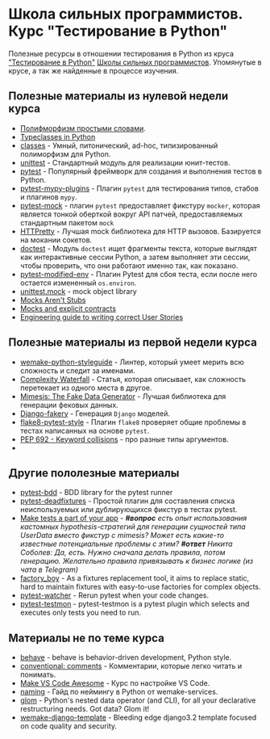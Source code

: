# Школа сильных программистов. Курс "Тестирование в Python"

Полезные ресурсы в отношении тестирования в Python из круса ["Тестирование в Python"](https://education.borshev.com/python-testing) [Школы сильных программистов](https://education.borshev.com/). Упомянутые в крусе, а так же найденные в процессе изучения.

## Полезные материалы из нулевой недели курса

* [Полифморфизм простыми словами](https://medium.com/devschacht/polymorphism-207d9f9cd78).
* [Typeclasses in Python](https://sobolevn.me/2021/06/typeclasses-in-python) 
* [classes](https://classes.readthedocs.io/en/latest/) - Умный, питонический, ad-hoc, типизированный полиморфизм для Python.
* [unittest](https://docs.python.org/3/library/unittest.html) - Стандартный модуль для реализации юнит-тестов.
* [pytest](https://docs.pytest.org/en/latest/) - Популярный фреймворк для создания и выполнения тестов в Python.
* [pytest-mypy-plugins](https://github.com/TypedDjango/pytest-mypy-plugins) - Плагин `pytest` для тестирования типов, стабов и плагинов `mypy`.
* [pytest-mock](https://pytest-mock.readthedocs.io/en/latest/) - плагин `pytest` предоставляет фикстуру `mocker`, которая является тонкой оберткой вокруг API патчей, предоставляемых стандартным пакетом `mock`
* [HTTPretty](https://github.com/gabrielfalcao/HTTPretty) - Лучшая mock библиотека для HTTP вызовов. Базируется на мокании сокетов.
* [doctest](https://docs.python.org/3/library/doctest.html) - Модуль `doctest` ищет фрагменты текста, которые выглядят как интерактивные сессии Python, а затем выполняет эти сессии, чтобы проверить, что они работают именно так, как показано.
* [pytest-modified-env](https://github.com/wemake-services/pytest-modified-env) - Плагин Pytest для сбоя теста, если после него остается измененный `os.environ`.
* [unittest.mock](https://docs.python.org/3/library/unittest.mock.html) - mock object library
* [Mocks Aren't Stubs](https://martinfowler.com/articles/mocksArentStubs.html)
* [Mocks and explicit contracts](https://dashbit.co/blog/mocks-and-explicit-contracts)
* [Engineering guide to writing correct User Stories](https://sobolevn.me/2019/02/engineering-guide-to-user-stories)

## Полезные материалы из первой недели курса

* [wemake-python-styleguide](https://github.com/wemake-services/wemake-python-styleguide) - Линтер, который умеет мерить всю сложность и следит за именами.
* [Complexity Waterfall](https://sobolevn.me/2019/10/complexity-waterfall) - Статья, которая описывает, как сложность перетекает из одного места в другое.
* [Mimesis: The Fake Data Generator](https://github.com/lk-geimfari/mimesis) - Лучшая библиотека для генерации фековых данных.
* [Django-fakery](https://github.com/fcurella/django-fakery) - Генерация `Django` моделей.
* [flake8-pytest-style](https://github.com/m-burst/flake8-pytest-style) - Плагин `flake8` проверяет общие проблемы в тестах написанных на основе `pytest`.
* [PEP 692 - Keyword collisions](https://peps.python.org/pep-0692/#keyword-collisions) - про разные типы аргументов.
* 

## Другие пололезные материалы

* [pytest-bdd](https://github.com/pytest-dev/pytest-bdd) - BDD library for the pytest runner
* [pytest-deadfixtures](https://github.com/jllorencetti/pytest-deadfixtures) - Простой плагин для составления списка неиспользуемых или дублирующихся фикстур в тестах pytest.
* [Make tests a part of your app](https://sobolevn.me/2021/02/make-tests-a-part-of-your-app) - _**#вопрос** есть опыт использования кастомных hypothesis-стратегий для генерации сущностей типа UserData вместо фикстур с mimesis? Может есть какие-то известные потенциальные проблемы с этим? **#ответ** Никита Соболев: Да, есть. Нужно сначала делать правила, потом генерацию. Желательно правила привязывать к бизнес логике (из чата в Telegram)_
* [factory_boy](https://github.com/FactoryBoy/factory_boy) - As a fixtures replacement tool, it aims to replace static, hard to maintain fixtures with easy-to-use factories for complex objects.
* [pytest-watcher](https://github.com/olzhasar/pytest-watcher) - Rerun pytest when your code changes.
* [pytest-testmon](https://testmon.org/) - pytest-testmon is a pytest plugin which selects and executes only tests you need to run.


## Материалы не по теме курса

* [behave](https://github.com/behave/behave) - behave is behavior-driven development, Python style.
* [conventional: comments](https://conventionalcomments.org/) - Комментарии, которые легко читать и понимать.
* [Make VS Code Awesome](https://makevscodeawesome.com/) - Курс по настройке VS Code.
* [naming](https://github.com/wemake-services/wemake-python-styleguide/blob/master/wemake_python_styleguide/violations/naming.py) - Гайд по неймингу в Python от wemake-services.
* [glom](https://github.com/mahmoud/glom) - Python's nested data operator (and CLI), for all your declarative restructuring needs. Got data? Glom it!
* [wemake-django-template](https://github.com/wemake-services/wemake-django-template/) - Bleeding edge django3.2 template focused on code quality and security.
